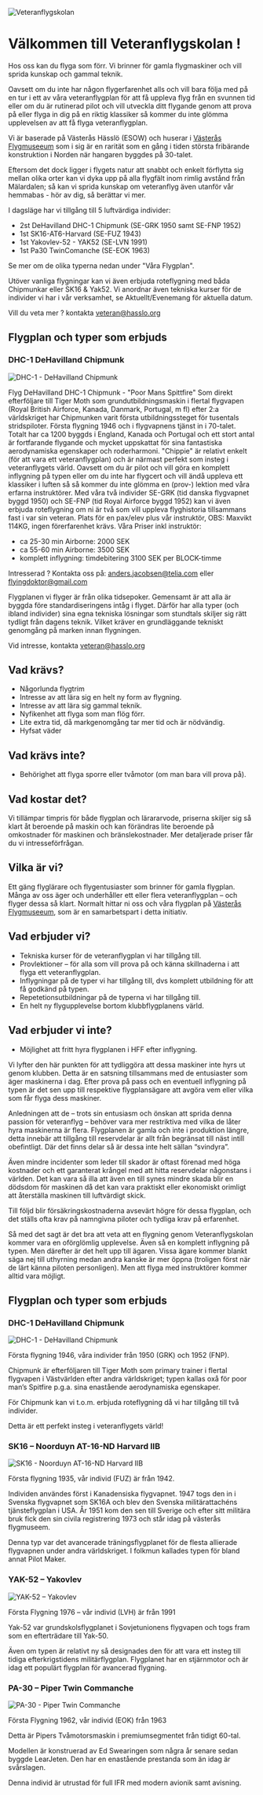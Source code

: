 ![Veteranflygskolan](/assets/images/Veteranflygskolan-front.jpeg)

# Välkommen till Veteranflygskolan !

Hos oss kan du flyga som förr. Vi brinner för gamla flygmaskiner och vill sprida kunskap och gammal teknik. 

Oavsett om du inte har någon flygerfarenhet alls och vill bara följa med på en tur i ett av våra veteranflygplan för att få uppleva flyg från en svunnen tid eller om du är rutinerad pilot och vill utveckla ditt flygande genom att prova på eller flyga in dig på en riktig klassiker så kommer du inte glömma upplevelsen av att få flyga veteranflygplan.

Vi är baserade på Västerås Hässlö (ESOW) och huserar i [Västerås Flygmuseeum](https://www.flygmuseum.com/) som i sig är en rarität som en gång i tiden största fribärande konstruktion i Norden när hangaren byggdes på 30-talet.

Eftersom det dock ligger i flygets natur att snabbt och enkelt förflytta sig mellan olika orter kan vi dyka upp på alla flygfält inom rimlig avstånd från Mälardalen; så kan vi sprida kunskap om veteranflyg även utanför vår hemmabas - hör av dig, så berättar vi mer.

I dagsläge har vi tillgång till 5 luftvärdiga individer:

- 2st DeHavilland DHC-1 Chipmunk (SE-GRK 1950 samt SE-FNP 1952)
- 1st SK16-AT6-Harvard (SE-FUZ 1943)
- 1st Yakovlev-52 - YAK52 (SE-LVN 1991)
- 1st Pa30 TwinComanche (SE-EOK 1963)

Se mer om de olika typerna nedan under "Våra Flygplan". 

Utöver vanliga flygningar kan vi även erbjuda roteflygning med båda Chipmunkar eller SK16 & Yak52.
Vi anordnar även tekniska kurser för de individer vi har i vår verksamhet, se Aktuellt/Evenemang för aktuella datum. 


Vill du veta mer ? kontakta <veteran@hasslo.org>


## Flygplan och typer som erbjuds

### DHC-1 DeHavilland Chipmunk

![DHC-1 - DeHavilland Chipmunk](/assets/images/chipmunk.webp)

Flyg DeHavilland DHC-1 Chipmunk - "Poor Mans Spittfire"
Som direkt efterföljare till Tiger Moth som grundutbildningsmaskin i flertal flygvapen (Royal British Airforce, Kanada, Danmark, Portugal, m fl)  efter 2:a världskriget har Chipmunken varit första utbildningssteget för tusentals stridspiloter. Första flygning 1946 och i flygvapnens tjänst in i 70-talet. Totalt har ca 1200 byggds i England, Kanada och Portugal och ett stort antal är fortfarande flygande och mycket uppskattat för sina fantastiska aerodynamiska egenskaper och roderharmoni. 
"Chippie" är relativt enkelt (för att vara ett veteranflygplan) och är närmast perfekt som insteg i veteranflygets värld. 
Oavsett om du är pilot och vill göra en komplett inflygning på typen eller om du inte har flygcert och vill ändå uppleva ett klassiker i luften så så kommer du inte glömma en (prov-) lektion med våra erfarna instruktörer.
Med våra två individer SE-GRK (tid danska flygvapnet byggd 1950) och SE-FNP (tid Royal Airforce byggd 1952) kan vi även erbjuda roteflygning om ni är två som vill uppleva flyghistoria tillsammans fast i var sin veteran.
Plats för en pax/elev plus vår instruktör, OBS: Maxvikt 114KG, ingen förerfarenhet krävs.
Våra Priser inkl instruktör:
- ca 25-30 min Airborne: 2000 SEK
- ca 55-60 min Airborne: 3500 SEK
- komplett inflygning: timdebitering 3100 SEK per BLOCK-timme

Intresserad ? Kontakta oss på: <anders.jacobsen@telia.com> eller <flyingdoktor@gmail.com>




Flygplanen vi flyger är från olika tidsepoker. Gemensamt är att alla är byggda före standardiseringens intåg i flyget. Därför har alla typer (och ibland individer) sina egna tekniska lösningar som stundtals skiljer sig rätt tydligt från dagens teknik. Vilket kräver en grundläggande tekniskt genomgång på marken innan flygningen.



Vid intresse, kontakta <veteran@hasslo.org>

## Vad krävs?

- Någorlunda flygtrim
- Intresse av att lära sig en helt ny form av flygning.
- Intresse av att lära sig gammal teknik.
- Nyfikenhet att flyga som man flög förr.
- Lite extra tid, då markgenomgång tar mer tid och är nödvändig.
- Hyfsat väder

## Vad krävs inte?

- Behörighet att flyga sporre eller tvåmotor (om man bara vill prova på).

## Vad kostar det?

Vi tillämpar timpris för både flygplan och lärararvode, priserna skiljer sig så klart åt beroende på maskin och kan förändras lite beroende på omkostnader för maskinen och bränslekostnader. Mer detaljerade priser får du vi intresseförfrågan.

## Vilka är vi?

Ett gäng flyglärare och flygentusiaster som brinner för gamla flygplan. Många av oss äger och underhåller ett eller flera veteranflygplan – och flyger dessa så klart. Normalt hittar ni oss och våra flygplan på [Västerås Flygmuseeum](https://www.flygmuseum.com/), som är en samarbetspart i detta initiativ.


## Vad erbjuder vi?

- Tekniska kurser för de veteranflygplan vi har tillgång till.
- Provlektioner – för alla som vill prova på och känna skillnaderna i att flyga ett veteranflygplan.
- Inflygningar på de typer vi har tillgång till, dvs komplett utbildning för att få godkänd på typen.
- Repetetionsutbildningar på de typerna vi har tillgång till.
- En helt ny flygupplevelse bortom klubbflygplanens värld.

## Vad erbjuder vi inte?

- Möjlighet att fritt hyra flygplanen i HFF efter inflygning. 

Vi lyfter den här punkten för att tydliggöra att dessa maskiner inte hyrs ut genom klubben. Detta är en satsning tillsammans med de entusiaster som äger maskinerna i dag. Efter prova på pass och en eventuell inflygning på typen är det sen upp till respektive flygplansägare att avgöra vem eller vilka som får flyga dess maskiner. 

Anledningen att de – trots sin entusiasm och önskan att sprida denna passion för veteranflyg – behöver vara mer restriktiva med vilka de låter hyra maskinerna är flera. Flygplanen är gamla och inte i produktion längre, detta innebär att tillgång till reservdelar är allt från begränsat till näst intill obefintligt. Där det finns delar så är dessa inte helt sällan “svindyra”. 

Även mindre incidenter som leder till skador är oftast förenad med höga kostnader och ett garanterat krångel med att hitta reservdelar någonstans i världen. Det kan vara så illa att även en till synes mindre skada blir en dödsdom för maskinen då det kan vara praktiskt eller ekonomiskt orimligt att återställa maskinen till luftvärdigt skick.

Till följd blir försäkringskostnaderna avsevärt högre för dessa flygplan, och det ställs ofta krav på namngivna piloter och tydliga krav på erfarenhet.

Så med det sagt är det bra att veta att en flygning genom Veteranflygskolan kommer vara en oförglömlig upplevelse. Även så en komplett inflygning på typen. Men därefter är det helt upp till ägaren. Vissa ägare kommer blankt säga nej till uthyrning medan andra kanske är mer öppna (troligen först när de lärt känna piloten personligen). Men att flyga med instruktörer kommer alltid vara möjligt.

## Flygplan och typer som erbjuds

### DHC-1 DeHavilland Chipmunk

![DHC-1 - DeHavilland Chipmunk](/assets/images/chipmunk.webp)

Första flygning 1946, våra individer från 1950 (GRK) och 1952 (FNP).

Chipmunk är efterföljaren till Tiger Moth som primary trainer i flertal flygvapen i Västvärlden efter andra världskriget; typen kallas oxå för poor man’s Spitfire p.g.a. sina enastående aerodynamiska egenskaper.

För Chipmunk kan vi t.o.m. erbjuda roteflygning då vi har tillgång till två individer.

Detta är ett perfekt insteg i veteranflygets värld!

### SK16 – Noorduyn AT-16-ND Harvard IIB

![SK16 - Noorduyn AT-16-ND Harvard IIB](/assets/images/harvard-sk16-2.webp)

Första flygning 1935, vår individ (FUZ) är från 1942.

Individen användes först i Kanadensiska flygvapnet. 1947 togs den in i Svenska flygvapnet som SK16A och blev den Svenska militärattachéns tjänsteflygplan i USA. År 1951 kom den sen till Sverige och efter sitt militära bruk fick den sin civila registrering 1973 och står idag på västerås flygmuseem.

Denna typ var det avancerade träningsflygplanet för de flesta allierade flygvapnen under andra världskriget. I folkmun kallades typen för bland annat Pilot Maker.

### YAK-52 – Yakovlev

![YAK-52 – Yakovlev](/assets/images/yak-52.webp)

Första Flygning 1976 – vår individ (LVH) är från 1991

Yak-52 var grundskolsflygplanet i Sovjetunionens flygvapen och togs fram som en efterträdare till Yak-50.

Även om typen är relativt ny så designades den för att vara ett insteg till tidiga efterkrigstidens militärflygplan. Flygplanet har en stjärnmotor och är idag ett populärt flygplan för avancerad flygning.

### PA-30 – Piper Twin Commanche

![PA-30 - Piper Twin Commanche](/assets/images/commanche.webp)

Första Flygning 1962, vår individ (EOK) från 1963

Detta är Pipers Tvåmotorsmaskin i premiumsegmentet från tidigt 60-tal.

Modellen är konstruerad av Ed Swearingen som några år senare sedan byggde LearJeten. Den har en enastående prestanda som än idag är svårslagen.

Denna individ är utrustad för full IFR med modern avionik samt avisning.

